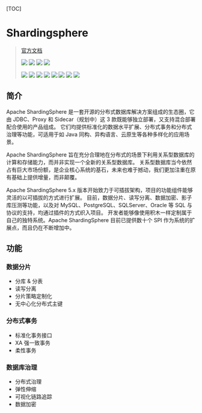 [TOC]



# Shardingsphere

> [官方文档](https://shardingsphere.apache.org/document/current/cn/overview/)
>
> ![](https://img.shields.io/github/release/apache/shardingsphere.svg?style=social&label=Release) ![](https://img.shields.io/github/stars/apache/shardingsphere.svg?style=social&label=Star) ![](https://img.shields.io/github/forks/apache/shardingsphere.svg?style=social&label=Fork) ![](https://img.shields.io/github/watchers/apache/shardingsphere.svg?style=social&label=Watch)
>
> ![](https://img.shields.io/badge/license-Apache%202-4EB1BA.svg) ![](https://badges.gitter.im/shardingsphere/shardingsphere.svg) ![](https://img.shields.io/github/release/apache/shardingsphere.svg) ![](https://api.travis-ci.org/apache/shardingsphere.svg?branch=master&status=created) ![](https://codecov.io/gh/apache/shardingsphere/branch/master/graph/badge.svg) ![](https://api.codacy.com/project/badge/Grade/278600ed40ad48e988ab485b439abbcd) ![](https://img.shields.io/badge/OpenTracing--1.0-enabled-blue.svg) ![](https://img.shields.io/badge/Skywalking%20Tracing-enable-brightgreen.svg)

## 简介

Apache ShardingSphere 是一套开源的分布式数据库解决方案组成的生态圈，它由 JDBC、Proxy 和 Sidecar（规划中）这 3 款既能够独立部署，又支持混合部署配合使用的产品组成。 它们均提供标准化的数据水平扩展、分布式事务和分布式治理等功能，可适用于如 Java 同构、异构语言、云原生等各种多样化的应用场景。

Apache ShardingSphere 旨在充分合理地在分布式的场景下利用关系型数据库的计算和存储能力，而并非实现一个全新的关系型数据库。 关系型数据库当今依然占有巨大市场份额，是企业核心系统的基石，未来也难于撼动，我们更加注重在原有基础上提供增量，而非颠覆。

Apache ShardingSphere 5.x 版本开始致力于可插拔架构，项目的功能组件能够灵活的以可插拔的方式进行扩展。 目前，数据分片、读写分离、数据加密、影子库压测等功能，以及对 MySQL、PostgreSQL、SQLServer、Oracle 等 SQL 与协议的支持，均通过插件的方式织入项目。 开发者能够像使用积木一样定制属于自己的独特系统。Apache ShardingSphere 目前已提供数十个 SPI 作为系统的扩展点，而且仍在不断增加中。

## 功能

### 数据分片

- 分库 & 分表
- 读写分离
- 分片策略定制化
- 无中心化分布式主键

### 分布式事务

- 标准化事务接口
- XA 强一致事务
- 柔性事务

### 数据库治理

- 分布式治理
- 弹性伸缩
- 可视化链路追踪
- 数据加密